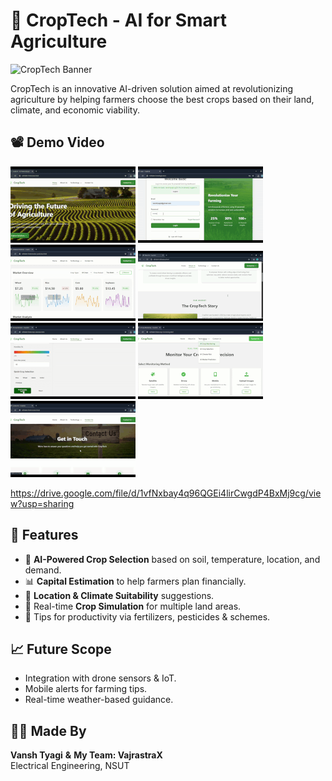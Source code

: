 # 🌱 CropTech - AI for Smart Agriculture

![CropTech Banner](https://img.shields.io/badge/AI%20Agriculture-Smart%20Farming-brightgreen?style=for-the-badge)

CropTech is an innovative AI-driven solution aimed at revolutionizing agriculture by helping farmers choose the best crops based on their land, climate, and economic viability.

## 📽️ Demo Video
![GIF](https://github.com/Vansh-Tyagi-git/CropTech/blob/main/raw/1.gif)
![GIF2](https://github.com/Vansh-Tyagi-git/CropTech/blob/main/raw/2.gif)
![GIF3](https://github.com/Vansh-Tyagi-git/CropTech/blob/main/raw/3.gif)
![GIF4](https://github.com/Vansh-Tyagi-git/CropTech/blob/main/raw/4.gif)
![GIF5](https://github.com/Vansh-Tyagi-git/CropTech/blob/main/raw/5.gif)
![GIF6](https://github.com/Vansh-Tyagi-git/CropTech/blob/main/raw/6.gif)
![GIF7](https://github.com/Vansh-Tyagi-git/CropTech/blob/main/raw/7.gif)

https://drive.google.com/file/d/1vfNxbay4q96QGEi4lirCwgdP4BxMj9cg/view?usp=sharing


## 🚀 Features

- 🌾 **AI-Powered Crop Selection** based on soil, temperature, location, and demand.
- 📊 **Capital Estimation** to help farmers plan financially.
- 📍 **Location & Climate Suitability** suggestions.
- 🧠 Real-time **Crop Simulation** for multiple land areas.
- 🧪 Tips for productivity via fertilizers, pesticides & schemes.

## 📈 Future Scope

- Integration with drone sensors & IoT.
- Mobile alerts for farming tips.
- Real-time weather-based guidance.

## 👨‍💻 Made By

**Vansh Tyagi** **&** **My Team: VajrastraX**   
Electrical Engineering, NSUT  

